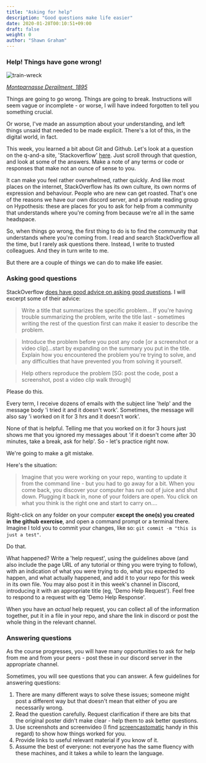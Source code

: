 ```yaml
---
title: "Asking for help"
description: "Good questions make life easier"
date: 2020-01-28T00:10:51+09:00
draft: false
weight: 0
author: "Shawn Graham"
---
```


### Help! Things have gone wrong!

![train-wreck](/images/400px-Train_wreck_at_Montparnasse_1895.jpg)

[_Montparnasse Derailment, 1895_](https://en.wikipedia.org/wiki/Montparnasse_derailment)

Things are going to go wrong. Things are going to break. Instructions will seem vague or incomplete - or worse, I will have indeed forgotten to tell you something crucial.

Or worse, I've made an assumption about your understanding, and left things unsaid that needed to be made explicit. There's a lot of this, in the digital world, in fact.

This week, you learned a bit about Git and Github. Let's look at a question on the q-and-a site, 'Stackoverflow' [here](https://stackoverflow.com/questions/4658606/import-existing-source-code-to-github/8012698#8012698). Just scroll through that question, and look at some of the answers. Make a note of any terms or code or responses that make not an ounce of sense to you.

It can make you feel rather overwhelmed, rather quickly. And like most places on the internet, StackOverflow has its own culture, its own norms of expression and behaviour. People who are new can get roasted. That's one of the reasons we have our own discord server, and a private reading group on Hypothesis: these are places for you to ask for help from a community that understands where you're coming from because we're all in the same headspace.

So, when things go wrong, the first thing to do is to find the community that understands where you're coming from. I read and search StackOverflow all the time, but I rarely ask questions there. Instead, I write to trusted colleagues. And they in turn write to me.

But there are a couple of things we can do to make life easier.

### Asking good questions

StackOverflow [does have good advice on asking good questions](https://stackoverflow.com/help/how-to-ask). I will excerpt some of their advice:

> Write a title that summarizes the specific problem... If you're having trouble summarizing the problem, write the title last - sometimes writing the rest of the question first can make it easier to describe the problem.

> Introduce the problem before you post any code [or a screenshot or a video clip]...start by expanding on the summary you put in the title. Explain how you encountered the problem you're trying to solve, and any difficulties that have prevented you from solving it yourself.

> Help others reproduce the problem [SG: post the code, post a screenshot, post a video clip walk through]

Please do this.

Every term, I receive dozens of emails with the subject line 'help' and the message body 'i tried it and it doesn't work'. Sometimes, the message will also say 'i worked on it for 3 hrs and it doesn't work'.

None of that is helpful. Telling me that you worked on it for 3 hours just shows me that you ignored my messages about 'if it doesn't come after 30 minutes, take a break, ask for help'. So - let's practice right now.

We're going to make a git mistake.

Here's the situation:

> Imagine that you were working on your repo, wanting to update it from the command line - but you had to go away for a bit. When you come back, you discover your computer has run out of juice and shut down. Plugging it back in, none of your folders are open. You click on what you think is the right one and start to carry on....  

Right-click on any folder on your computer **except the one(s) you created in the github exercise**, and open a command prompt or a terminal there. Imagine I told you to commit your changes, like so: `git commit -m "this is just a test"`.

Do that.

What happened? Write a 'help request', using the guidelines above (and also include the page URL of any tutorial or thing you were trying to follow), with an indication of what you were trying to do, what you expected to happen, and what actually happened, and add it to your repo for this week in its own file. You may also post it in this week's channel in Discord, introducing it with an appropriate title (eg, 'Demo Help Request'). Feel free to respond to a request with eg 'Demo Help Response'.

When you have an *actual* help request, you can collect all of the information together, put it in a file in your repo, and share the link in discord or post the whole thing in the relevant channel.

### Answering questions

As the course progresses, you will have many opportunities to ask for help from me and from your peers - post these in our discord server in the appropriate channel.

Sometimes, you will see questions that you can answer. A few guidelines for answering questions:

1. There are many different ways to solve these issues; someone might post a different way but that doesn't mean that either of you are necessarily wrong.
2. Read the question carefully. Request clarification if there are bits that the original poster didn't make clear - help them to ask better questions.
3. Use screenshots and screenvideo (I find [screencastomatic](https://screencast-o-matic.com/) handy in this regard) to show how things worked for you.
4. Provide links to useful relevant material if you know of it.
5. Assume the best of everyone: not everyone has the same fluency with these machines, and it takes a while to learn the language.
